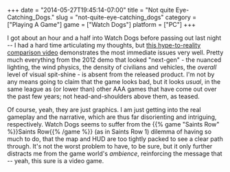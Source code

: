 +++
date = "2014-05-27T19:45:14-07:00"
title = "Not quite Eye-Catching_Dogs."
slug = "not-quite-eye-catching_dogs"
category = ["Playing A Game"]
game = ["Watch Dogs"]
platform = ["PC"]
+++

I got about an hour and a half into Watch Dogs before passing out last night -- I had a hard time articulating my thoughts, but <a href="https://www.youtube.com/watch?v=L_A6Z3gkXlk">this hype-to-reality comparison video</a> demonstrates the most immediate issues very well.  Pretty much everything from the 2012 demo that looked "next-gen" - the nuanced lighting, the wind physics, the density of civilians and vehicles, the <i>overall</i> level of visual spit-shine - is absent from the released product.  I'm not by any means going to claim that the game looks bad, but it looks <i>usual</i>, in the same league as (or lower than) other AAA games that have come out over the past few years; not head-and-shoulders above them, as teased.

Of course, yeah, they are just graphics.  I am just getting into the real gameplay and the narrative, which are thus far disorienting and intriguing, respectively.  Watch Dogs seems to suffer from the {{% game "Saints Row" %}}Saints Row{{% /game %}} (as in Saints Row 1) dilemma of having so much to do, that the map and HUD are too tightly packed to see a clear path through.  It's not the worst problem to have, to be sure, but it only further distracts me from the game world's <i>ambience</i>, reinforcing the message that -- yeah, this sure is a video game.